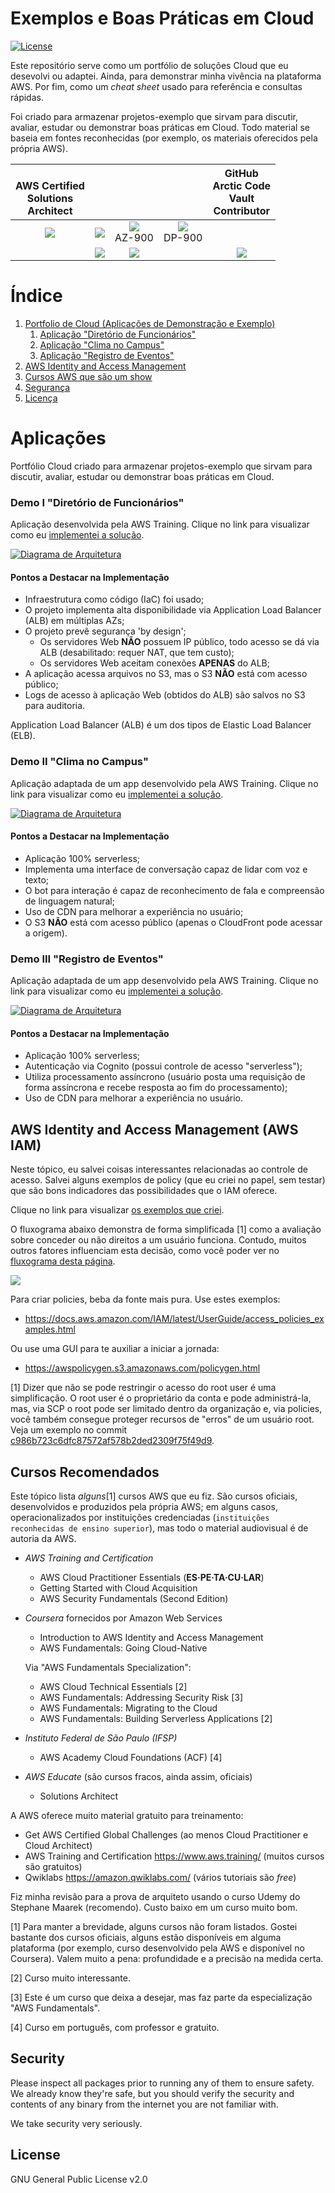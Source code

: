 # Exemplos e Boas Práticas em Cloud

[![License](https://img.shields.io/badge/License-GPL%20v2-blue.svg)](LICENSE)

Este repositório serve como um portfólio de soluções Cloud que eu desevolvi ou adaptei. Ainda, para demonstrar minha vivência na plataforma AWS. Por fim, como um _cheat sheet_ usado para referência e consultas rápidas.

Foi criado para armazenar projetos-exemplo que sirvam para discutir, avaliar, estudar ou demonstrar boas práticas em Cloud. Todo material se baseia em fontes reconhecidas (por exemplo, os materiais oferecidos pela própria AWS).

<center>

| <br />AWS Certified<br />Solutions<br />Architect | | | | GitHub<br />Arctic Code<br />Vault<br />Contributor |
:----------:|:----------:|:----------:|:----------:|:----------:
 | ![](.badges/img7.png) | ![](.badges/img4.png) | ![](.badges/img5.png) <br /> AZ-900 | ![](.badges/img6.png) <br /> DP-900 |
 | | ![](.badges/img2.png) | ![](.badges/img3.png) |  | ![](.badges/img1.png)


</center>

# Índice
1. [Portfolio de Cloud (Aplicações de Demonstração e Exemplo)](#aplicações)
    1. [Aplicação "Diretório de Funcionários"](#demo-i-diretório-de-funcionários)
    1. [Aplicação "Clima no Campus"](#demo-ii-clima-no-campus)
    1. [Aplicação "Registro de Eventos"](#demo-iii-registro-de-eventos)
1. [AWS Identity and Access Management](#aws-identity-and-access-management-aws-iam)
6. [Cursos AWS que são um show](#cursos-recomendados)
7. [Segurança](#security)
8. [Licença](#license)

# Aplicações

Portfólio Cloud criado para armazenar projetos-exemplo que sirvam para discutir, avaliar, estudar ou demonstrar boas práticas em Cloud.

### Demo I "Diretório de Funcionários"

Aplicação desenvolvida pela AWS Training. Clique no link para visualizar como eu [implementei a solução](diretorio-pessoas#diretório-de-funcionários).

[![ Diagrama de Arquitetura](diretorio-pessoas/demo-01.svg)](diretorio-pessoas#diretório-de-funcionários)

#### Pontos a Destacar na Implementação
- Infraestrutura como código (IaC) foi usado;
- O projeto implementa alta disponibilidade via Application Load Balancer (ALB) em múltiplas AZs;
- O projeto prevê segurança 'by design';
  - Os servidores Web **NÃO** possuem IP público, todo acesso se dá via ALB (desabilitado: requer NAT, que tem custo);
  - Os servidores Web aceitam conexões **APENAS** do ALB;
- A aplicação acessa arquivos no S3, mas o S3 **NÃO** está com acesso público;
- Logs de acesso à aplicação Web (obtidos do ALB) são salvos no S3 para auditoria.

Application Load Balancer (ALB) é um dos tipos de Elastic Load Balancer (ELB).

### Demo II "Clima no Campus"

Aplicação adaptada de um app desenvolvido pela AWS Training. Clique no link para visualizar como eu [implementei a solução](serverless#serverless).

[![ Diagrama de Arquitetura](serverless/Estrutura-Serverless-AWS.svg)](serverless#serverless)

#### Pontos a Destacar na Implementação
- Aplicação 100% serverless;
- Implementa uma interface de conversação capaz de lidar com voz e texto;
- O bot para interação é capaz de reconhecimento de fala e compreensão de linguagem natural;
- Uso de CDN para melhorar a experiência no usuário;
- O S3 **NÃO** está com acesso público (apenas o CloudFront pode acessar a origem).

### Demo III "Registro de Eventos"

Aplicação adaptada de um app desenvolvido pela AWS Training. Clique no link para visualizar como eu [implementei a solução](registroEventos#causos-da-roça).

[![ Diagrama de Arquitetura](registroEventos/NoBack-RegistroDeEventos.png)](registroEventos#causos-da-roça)

#### Pontos a Destacar na Implementação
- Aplicação 100% serverless;
- Autenticação via Cognito (possui controle de acesso "serverless");
- Utiliza processamento assíncrono (usuário posta uma requisição de forma assíncrona e recebe resposta ao fim do processamento);
- Uso de CDN para melhorar a experiência no usuário.

## AWS Identity and Access Management (AWS IAM)

Neste tópico, eu salvei coisas interessantes relacionadas ao controle de acesso. Salvei alguns exemplos de policy (que eu criei no papel, sem testar) que são bons indicadores das possibilidades que o IAM oferece.

Clique no link para visualizar [os exemplos que criei](IAM#policies).

O fluxograma abaixo demonstra de forma simplificada [1] como a avaliação sobre conceder ou não direitos a um usuário funciona. Contudo, muitos outros fatores influenciam esta decisão, como você poder ver no [fluxograma desta página](https://docs.aws.amazon.com/IAM/latest/UserGuide/reference_policies_evaluation-logic.html#policy-eval-denyallow).

[![](https://mermaid.ink/img/eyJjb2RlIjoiZ3JhcGggVERcbiAgICBBMShSZXF1aXNpw6fDo288YnI-ZmVpdGEgcGVsbzxicj51c3XDoXJpbyByb290PylcbiAgICBBMihQZXJtaXRpZG8pXG5cbiAgICBCMShGb2kgbmVnYWRvPGJyPmV4cGxpY2l0YW1lbnRlPylcbiAgICBCMihFeHBsaWNpdCBEZW55KVxuXG4gICAgQzEoRm9pIHBlcm1pdGlkbzxicj5leHBsaWNpdGFtZW50ZT8pXG4gICAgQzIoUGVybWl0aWRvKVxuICAgIEMzKEltcGxpY2l0IERlbnkpXG5cbiAgICBBMSAtLT58U2ltfCBBMlxuICAgIEExIC0tPnxOw6NvfCBCMVxuICAgIEIxIC0tPnxTaW18IEIyXG4gICAgQjEgLS0-fE7Do298IEMxXG4gICAgQzEgLS0-fFNpbXwgQzJcbiAgICBDMSAtLT58TsOjb3wgQzNcbiIsIm1lcm1haWQiOnsidGhlbWUiOiJkZWZhdWx0In0sInVwZGF0ZUVkaXRvciI6dHJ1ZSwiYXV0b1N5bmMiOnRydWUsInVwZGF0ZURpYWdyYW0iOnRydWV9)](IAM#policies)

Para criar policies, beba da fonte mais pura. Use estes exemplos:
- https://docs.aws.amazon.com/IAM/latest/UserGuide/access_policies_examples.html

Ou use uma GUI para te auxiliar a iniciar a jornada:
- https://awspolicygen.s3.amazonaws.com/policygen.html

[1] Dizer que não se pode restringir o acesso do root user é uma simplificação.
    O root user é o proprietário da conta e pode administrá-la, mas, via
    SCP o root pode ser limitado dentro da organização e, via policies, você
    também consegue proteger recursos de "erros" de um usuário root.
    Veja um exemplo no commit [c986b723c6dfc87572af578b2ded2309f75f49d9](https://github.com/claudioandre-br/cloud-portfolio/commit/c986b723c6dfc87572af578b2ded2309f75f49d9).

## Cursos Recomendados

Este tópico lista _alguns_[1] cursos AWS que eu fiz. São cursos oficiais, desenvolvidos e produzidos pela própria AWS; em alguns casos, operacionalizados por instituições credenciadas (`instituições reconhecidas de ensino superior`), mas todo o material audiovisual é de autoria da AWS.

- _AWS Training and Certification_
  * AWS Cloud Practitioner Essentials (**ES·PE·TA·CU·LAR**)
  * Getting Started with Cloud Acquisition
  * AWS Security Fundamentals (Second Edition)

- _Coursera_ fornecidos por Amazon Web Services
  * Introduction to AWS Identity and Access Management
  * AWS Fundamentals: Going Cloud-Native

  Via "AWS Fundamentals Specialization":
  * AWS Cloud Technical Essentials [2]
  * AWS Fundamentals: Addressing Security Risk [3]
  * AWS Fundamentals: Migrating to the Cloud
  * AWS Fundamentals: Building Serverless Applications [2]

- _Instituto Federal de São Paulo (IFSP)_
  * AWS Academy Cloud Foundations (ACF) [4]

- _AWS Educate_ (são cursos fracos, ainda assim, oficiais)
  * Solutions Architect

A AWS oferece muito material gratuito para treinamento:
- Get AWS Certified Global Challenges (ao menos Cloud Practitioner e Cloud Architect)
- AWS Training and Certification https://www.aws.training/ (muitos cursos são gratuitos)
- Qwiklabs https://amazon.qwiklabs.com/ (vários tutoriais são _free_)

Fiz minha revisão para a prova de arquiteto usando o curso Udemy do Stephane Maarek (recomendo). Custo baixo em um curso muito bom.

[1] Para manter a brevidade, alguns cursos não foram listados. Gostei bastante dos cursos oficiais, alguns estão disponíveis em alguma plataforma (por exemplo, curso desenvolvido pela AWS e disponível no Coursera). Valem muito a pena: profundidade e a precisão na medida certa.

[2] Curso muito interessante.

[3] Este é um curso que deixa a desejar, mas faz parte da especialização "AWS Fundamentals".

[4] Curso em português, com professor e gratuito.

## Security

Please inspect all packages prior to running any of them to ensure safety.
We already know they're safe, but you should verify the security and contents of any
binary from the internet you are not familiar with.

We take security very seriously.

## License

GNU General Public License v2.0